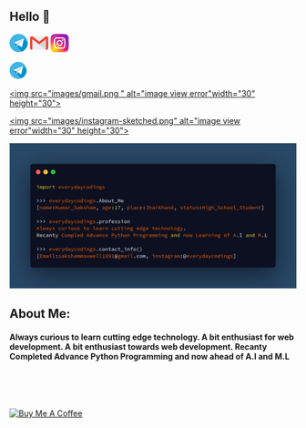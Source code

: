 ## Hello 🙏
[![](images/telegram(1).png)](https://www.instagram.com/everydaycodings)
![](images/gmail.png)
[![](images/instagram-sketched.png)](https://t.me/ayushkumar_25)
<p><a href="https://t.me/everydaycodings1" target="_black"><img src="images/telegram(1).png " alt="image view error"width="30" height="30"></a>

<a href="sakshammaxwell1891@gmail.com" target="_black"><img src="images/gmail.png " alt="image view error"width="30" height="30"> </a>

<a href="https://instagram.com/everydaycodings" target="_black"><img src="images/instagram-sketched.png" alt="image view error"width="30" height="30"></a></p>

![](https://github.com/everydaycodings/everydaycodings/blob/master/aboutMe.png)

## About Me:
#### Always curious to learn cutting edge technology. A bit enthusiast for web development. A bit enthusiast towards web development. Recanty Completed Advance Python Programming and now ahead of A.I and M.L
<br> <br> <br>  

<a href="https://www.buymeacoffee.com/everydaycodings" target="_blank"><img src="https://cdn.buymeacoffee.com/buttons/lato-orange.png" alt="Buy Me A Coffee" style="height: 51px !important;width: 80px !important;" ></a>

